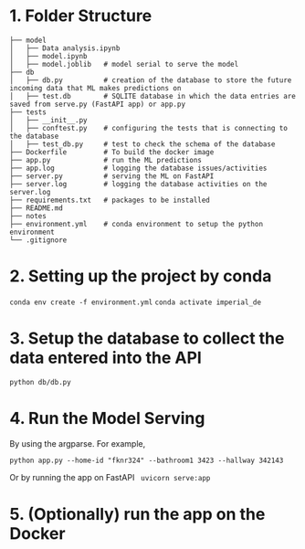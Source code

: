 # 1. Folder Structure
```
├── model
│   ├── Data analysis.ipynb  
│   ├── model.ipynb
│   ├── model.joblib   # model serial to serve the model
├── db
│   ├── db.py          # creation of the database to store the future incoming data that ML makes predictions on
│   ├── test.db        # SQLITE database in which the data entries are saved from serve.py (FastAPI app) or app.py
├── tests
│   ├── __init__.py
│   ├── conftest.py    # configuring the tests that is connecting to the database 
│   ├── test_db.py     # test to check the schema of the database
├── Dockerfile         # To build the docker image
├── app.py             # run the ML predictions 
├── app.log            # logging the database issues/activities
├── server.py          # serving the ML on FastAPI
├── server.log         # logging the database activities on the server.log
├── requirements.txt   # packages to be installed
├── README.md          
├── notes
├── environment.yml    # conda environment to setup the python environment
└── .gitignore
```

# 2. Setting up the project by conda
   
`conda env create -f environment.yml`
`conda activate imperial_de`

# 3. Setup the database to collect the data entered into the API
`python db/db.py`

# 4. Run the Model Serving
By using the argparse. For example,

`python app.py --home-id "fknr324" --bathroom1 3423 --hallway 342143`

Or by running the app on FastAPI
` uvicorn serve:app`

# 5. (Optionally) run the app on the Docker
